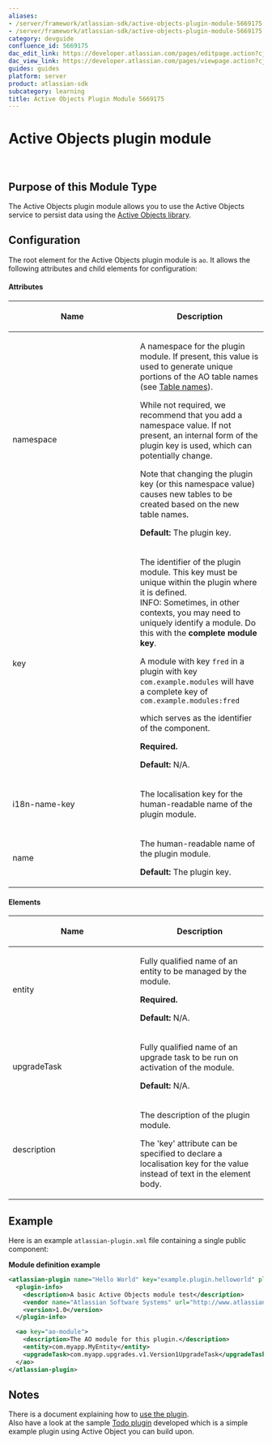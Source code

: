 ```yaml
---
aliases:
- /server/framework/atlassian-sdk/active-objects-plugin-module-5669175.html
- /server/framework/atlassian-sdk/active-objects-plugin-module-5669175.md
category: devguide
confluence_id: 5669175
dac_edit_link: https://developer.atlassian.com/pages/editpage.action?cjm=wozere&pageId=5669175
dac_view_link: https://developer.atlassian.com/pages/viewpage.action?cjm=wozere&pageId=5669175
guides: guides
platform: server
product: atlassian-sdk
subcategory: learning
title: Active Objects Plugin Module 5669175
---
```

# Active Objects plugin module

 

## Purpose of this Module Type

The Active Objects plugin module allows you to use the Active Objects service to persist data using the <a href="http://activeobjects.java.net" class="external-link">Active Objects library</a>.

## Configuration

The root element for the Active Objects plugin module is `ao`. It allows the following attributes and child elements for configuration:

#### Attributes

<table>
<colgroup>
<col style="width: 50%" />
<col style="width: 50%" />
</colgroup>
<thead>
<tr class="header">
<th><p>Name</p></th>
<th><p>Description</p></th>
</tr>
</thead>
<tbody>
<tr class="odd">
<td><p>namespace</p></td>
<td><p>A namespace for the plugin module. If present, this value is used to generate unique portions of the AO table names (see <a href="/server/framework/atlassian-sdk/table-names">Table names</a>).</p>
<p>While not required, we recommend that you add a namespace value. If not present, an internal form of the plugin key is used, which can potentially change.</p>
<p>Note that changing the plugin key (or this namespace value) causes new tables to be created based on the new table names.</p>
<p><strong>Default:</strong> The plugin key.</p></td>
</tr>
<tr class="even">
<td><p>key</p></td>
<td><p>The identifier of the plugin module. This key must be unique within the plugin where it is defined.<br />
INFO: Sometimes, in other contexts, you may need to uniquely identify a module. Do this with the <strong>complete module key</strong>.</p>
<p>A module with key <code>fred</code> in a plugin with key <code>com.example.modules</code> will have a complete key of <code>com.example.modules:fred</code></p>
<p>which serves as the identifier of the component.</p>
<p><strong>Required.</strong></p>
<p><strong>Default:</strong> N/A.</p></td>
</tr>
<tr class="odd">
<td><p>i18n-name-key</p></td>
<td><p>The localisation key for the human-readable name of the plugin module.</p></td>
</tr>
<tr class="even">
<td><p>name</p></td>
<td><p>The human-readable name of the plugin module.</p>
<p><strong><strong>Default:</strong></strong> The plugin key.</p></td>
</tr>
</tbody>
</table>

#### Elements

<table>
<colgroup>
<col style="width: 50%" />
<col style="width: 50%" />
</colgroup>
<thead>
<tr class="header">
<th><p>Name</p></th>
<th><p>Description</p></th>
</tr>
</thead>
<tbody>
<tr class="odd">
<td><p>entity</p></td>
<td><p>Fully qualified name of an entity to be managed by the module.</p>
<p><strong>Required.</strong></p>
<p><strong>Default:</strong> N/A.</p></td>
</tr>
<tr class="even">
<td><p>upgradeTask</p></td>
<td><p>Fully qualified name of an upgrade task to be run on activation of the module.</p>
<p><strong>Default:</strong> N/A.</p></td>
</tr>
<tr class="odd">
<td><p>description</p></td>
<td><p>The description of the plugin module.</p>
<p>The 'key' attribute can be specified to declare a localisation key for the value instead of text in the element body.</p></td>
</tr>
</tbody>
</table>

## Example

Here is an example `atlassian-plugin.xml` file containing a single public component:

**Module definition example**

``` xml
<atlassian-plugin name="Hello World" key="example.plugin.helloworld" plugins-version="2">
  <plugin-info>
    <description>A basic Active Objects module test</description>
    <vendor name="Atlassian Software Systems" url="http://www.atlassian.com"/>
    <version>1.0</version>
  </plugin-info>

  <ao key="ao-module">
    <description>The AO module for this plugin.</description>
    <entity>com.myapp.MyEntity</entity>
    <upgradeTask>com.myapp.upgrades.v1.Version1UpgradeTask</upgradeTask>
  </ao>
</atlassian-plugin>
```

## Notes

There is a document explaining how to [use the plugin](https://developer.atlassian.com/display/AO/Developing+your+plugin+with+Active+Objects).  
Also have a look at the sample <a href="https://bitbucket.org/atlassian_tutorial/ao-tutorial" class="external-link">Todo plugin</a> developed which is a simple example plugin using Active Object you can build upon.



























































































































































































































































